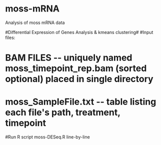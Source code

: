 # moss-mRNA
Analysis of moss mRNA data

#Differential Expression of Genes Analysis & kmeans clustering#
#Input files: 
#      BAM FILES -- uniquely named moss_timepoint_rep.bam (sorted optional) placed in single directory
#      moss_SampleFile.txt -- table listing each file's path, treatment, timepoint

#Run R script moss-DESeq.R line-by-line
